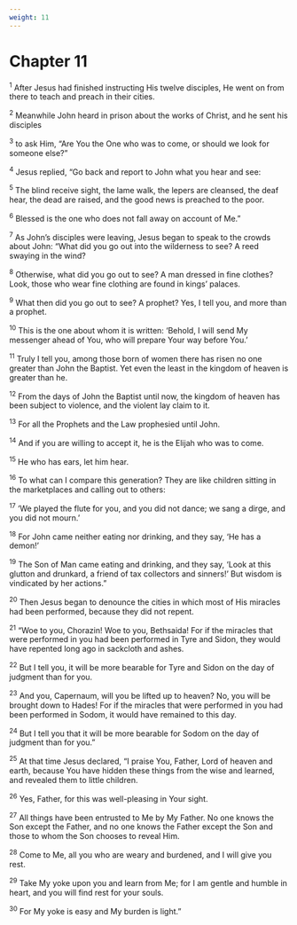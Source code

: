 ```yaml
---
weight: 11
---
```


# Chapter 11

<sup>1</sup> After Jesus had finished instructing His twelve disciples, He went on from there to teach and preach in their cities. 

<sup>2</sup> Meanwhile John heard in prison about the works of Christ, and he sent his disciples 

<sup>3</sup> to ask Him, “Are You the One who was to come, or should we look for someone else?” 

<sup>4</sup> Jesus replied, “Go back and report to John what you hear and see: 

<sup>5</sup> The blind receive sight, the lame walk, the lepers are cleansed, the deaf hear, the dead are raised, and the good news is preached to the poor. 

<sup>6</sup> Blessed is the one who does not fall away on account of Me.” 

<sup>7</sup> As John’s disciples were leaving, Jesus began to speak to the crowds about John: “What did you go out into the wilderness to see? A reed swaying in the wind? 

<sup>8</sup> Otherwise, what did you go out to see? A man dressed in fine clothes? Look, those who wear fine clothing are found in kings’ palaces. 

<sup>9</sup> What then did you go out to see? A prophet? Yes, I tell you, and more than a prophet. 

<sup>10</sup> This is the one about whom it is written: ‘Behold, I will send My messenger ahead of You, who will prepare Your way before You.’ 

<sup>11</sup> Truly I tell you, among those born of women there has risen no one greater than John the Baptist. Yet even the least in the kingdom of heaven is greater than he. 

<sup>12</sup> From the days of John the Baptist until now, the kingdom of heaven has been subject to violence, and the violent lay claim to it. 

<sup>13</sup> For all the Prophets and the Law prophesied until John. 

<sup>14</sup> And if you are willing to accept it, he is the Elijah who was to come. 

<sup>15</sup> He who has ears, let him hear. 

<sup>16</sup> To what can I compare this generation? They are like children sitting in the marketplaces and calling out to others: 

<sup>17</sup> ‘We played the flute for you, and you did not dance; we sang a dirge, and you did not mourn.’ 

<sup>18</sup> For John came neither eating nor drinking, and they say, ‘He has a demon!’ 

<sup>19</sup> The Son of Man came eating and drinking, and they say, ‘Look at this glutton and drunkard, a friend of tax collectors and sinners!’ But wisdom is vindicated by her actions.” 

<sup>20</sup> Then Jesus began to denounce the cities in which most of His miracles had been performed, because they did not repent. 

<sup>21</sup> “Woe to you, Chorazin! Woe to you, Bethsaida! For if the miracles that were performed in you had been performed in Tyre and Sidon, they would have repented long ago in sackcloth and ashes. 

<sup>22</sup> But I tell you, it will be more bearable for Tyre and Sidon on the day of judgment than for you. 

<sup>23</sup> And you, Capernaum, will you be lifted up to heaven? No, you will be brought down to Hades! For if the miracles that were performed in you had been performed in Sodom, it would have remained to this day. 

<sup>24</sup> But I tell you that it will be more bearable for Sodom on the day of judgment than for you.” 

<sup>25</sup> At that time Jesus declared, “I praise You, Father, Lord of heaven and earth, because You have hidden these things from the wise and learned, and revealed them to little children. 

<sup>26</sup> Yes, Father, for this was well-pleasing in Your sight. 

<sup>27</sup> All things have been entrusted to Me by My Father. No one knows the Son except the Father, and no one knows the Father except the Son and those to whom the Son chooses to reveal Him. 

<sup>28</sup> Come to Me, all you who are weary and burdened, and I will give you rest. 

<sup>29</sup> Take My yoke upon you and learn from Me; for I am gentle and humble in heart, and you will find rest for your souls. 

<sup>30</sup> For My yoke is easy and My burden is light.” 


